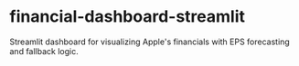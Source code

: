 # financial-dashboard-streamlit
Streamlit dashboard for visualizing Apple's financials with EPS forecasting and fallback logic.
